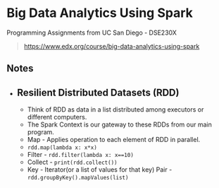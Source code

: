 # Big Data Analytics Using Spark

Programming Assignments from UC San Diego - DSE230X
>https://www.edx.org/course/big-data-analytics-using-spark

## Notes

* ## Resilient Distributed Datasets (RDD)
   * Think of RDD as data in a list distributed among executors or different computers.
   * The Spark Context is our gateway to these RDDs from our main program.
   * Map - Applies operation to each element of RDD in parallel.
   * ```rdd.map(lambda x: x*x) ```
   * Filter - ```rdd.filter(lambda x: x==10) ```
   * Collect - ```print(rdd.collect()) ```
   * Key - Iterator(or a list of values for that key) Pair - ```rdd.groupByKey().mapValues(list)```
